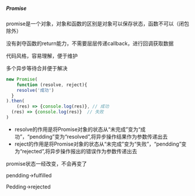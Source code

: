 ##### Promise

promise是一个对象，对象和函数的区别是对象可以保存状态，函数不可以（闭包除外）

没有剥夺函数的return能力，不需要层层传递callback，进行回调获取数据

代码风格，容易理解，便于维护

多个异步等待合并便于解决

```javascript
new Promise(
	function (resolve, reject){
  	resolve('成功')
  }
).then(
	(res) => {console.log(res)}, // 成功
  (res) => {console.log(res)}  // 失败
)
```

* resolve的作用是将Promise对象的状态从“未完成”变为“成功”，“pendding”变为“resolved”,将异步操作结果作为参数传递出去
* reject的作用是将Promise对象的状态从“未完成”变为“失败”，“pendding”变为“rejected”,将异步操作报出的错误作为参数传递出去

promise状态一经改变，不会再变了

pendding->fulfilled

Pedding->rejected